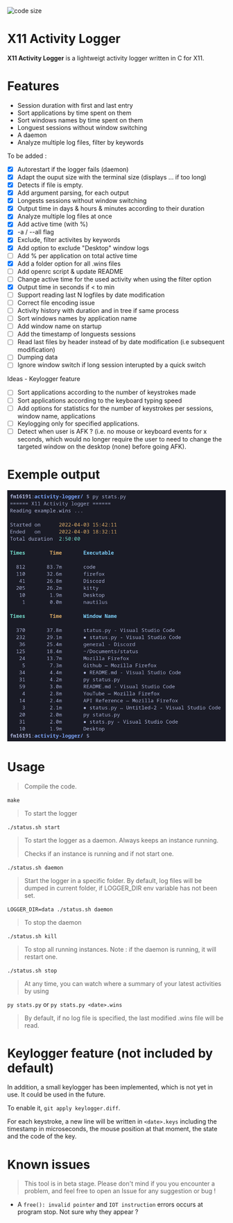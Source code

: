 ![code size](https://img.shields.io/github/languages/code-size/fm16191/activity-logger?style=flat)
# X11 Activity Logger

**X11 Activity Logger** is a lightweigt activity logger written in C for X11.

# Features

- Session duration with first and last entry
- Sort applications by time spent on them
- Sort windows names by time spent on them
- Longuest sessions without window switching
- A daemon
- Analyze multiple log files, filter by keywords

To be added :
- [x] Autorestart if the logger fails (daemon)
- [x] Adapt the ouput size with the terminal size (displays ... if too long)
- [x] Detects if file is empty.
- [x] Add argument parsing, for each output
- [x] Longests sessions without window switching
- [x] Output time in days & hours & minutes according to their duration
- [x] Analyze multiple log files at once
- [x] Add active time (with %)
- [x] -a / --all flag
- [x] Exclude, filter activites by keywords
- [x] Add option to exclude "Desktop" window logs
- [ ] Add % per application on total active time
- [x] Add a folder option for all .wins files
- [ ] Add openrc script & update README
- [ ] Change active time for the used activity when using the filter option
- [x] Output time in seconds if < to  min
- [ ] Support reading last N logfiles by date modification
- [ ] Correct file encoding issue
- [ ] Activity history with duration and in tree if same process
- [ ] Sort windows names by application name
- [ ] Add window name on startup
- [ ] Add the timestamp of longuests sessions
- [ ] Read last files by header instead of by date modification (i.e subsequent modification)
- [ ] Dumping data
- [ ] Ignore window switch if long session interupted by a quick switch

Ideas - Keylogger feature
- [ ] Sort applications according to the number of keystrokes made
- [ ] Sort applications according to the keyboard typing speed
- [ ] Add options for statistics for the number of keystrokes per sessions, window name, applications
- [ ] Keylogging only for specified applications.
- [ ] Detect when user is AFK ? (i.e. no mouse or keyboard events for x seconds, which would no longer require the user to need to change the targeted window on the desktop (none) before going AFK).

# Exemple output

![example.png](example.png)

# Usage

> Compile the code.

`make`

> To start the logger

`./status.sh start`

> To start the logger as a daemon. Always keeps an instance running.
> 
> Checks if an instance is running and if not start one.

`./status.sh daemon`

> Start the logger in a specific folder. By default, log files will be dumped in current folder, if LOGGER_DIR env variable has not been set.

`LOGGER_DIR=data ./status.sh daemon`

> To stop the daemon

`./status.sh kill`

> To stop all running instances. Note : if the daemon is running, it will restart one.

`./status.sh stop`

> At any time, you can watch where a summary of your latest activities by using

`py stats.py` or `py stats.py <date>.wins`

> By default, if no log file is specified, the last modified .wins file will be read.

# Keylogger feature (not included by default)
In addition, a small keylogger has been implemented, which is not yet in use. It could be used in the future.

To enable it, `git apply keylogger.diff`.

For each keystroke, a new line will be written in `<date>.keys` including the timestamp in microseconds, the mouse position at that moment, the state and the code of the key.

# Known issues

> This tool is in beta stage. Please don't mind if you you encounter a problem, and feel free to open an Issue for any suggestion or bug !

- A `free(): invalid pointer` and `IOT instruction` errors occurs at program stop. Not sure why they appear ?
